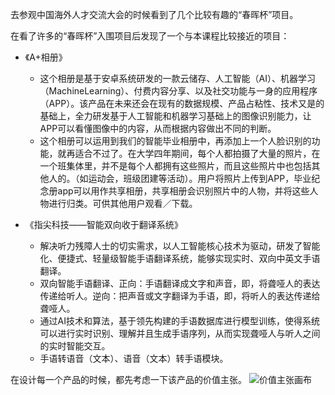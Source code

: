 去参观中国海外人才交流大会的时候看到了几个比较有趣的“春晖杯”项目。

在看了许多的“春晖杯”入围项目后发现了一个与本课程比较接近的项目：
- 《A+相册》
  - 这个相册是基于安卓系统研发的一款云储存、人工智能（AI）、机器学习（MachineLearning）、付费内容分享、以及社交功能与一身的应用程序（APP）。该产品在未来还会在现有的数据规模、产品占粘性、技术又是的基础上，全力研发基于人工智能和机器学习基础上的图像识别能力，让APP可以看懂图像中的内容，从而根据内容做出不同的判断。
  - 这个相册可以运用到我们的智能毕业相册中，再添加上一个人脸识别的功能，就再适合不过了。在大学四年期间，每个人都拍摄了大量的照片，在一个班集体里，并不是每个人都拥有这些照片，而且这些照片中也包括其他人的。（如运动会，班级团建等活动）。用户将照片上传到APP，毕业纪念册app可以用作共享相册，共享相册会识别照片中的人物，并将这些人物进行归类。可供其他用户观看／下载。

- 《指尖科技——智能双向收于翻译系统》
  - 解决听力残障人士的切实需求，以人工智能核心技术为驱动，研发了智能化、便捷式、轻量级智能手语翻译系统，能够实现实时、双向中英文手语翻译。
  - 双向智能手语翻译、正向：手语翻译成文字和声音，即，将聋哑人的表达传递给听人。逆向：把声音或文字翻译为手语，即，将听人的表达传递给聋哑人。
  - 通过AI技术和算法，基于领先构建的手语数据库进行模型训练，使得系统可以进行实时识别、理解并且生成手语序列，从而实现聋哑人与听人之间的实时智能交互。
  - 手语转语音（文本）、语音（文本）转手语模块。

在设计每一个产品的时候，都先考虑一下该产品的价值主张。
![价值主张画布](https://images.gitee.com/uploads/images/2020/0109/174254_94d1971e_1532279.png "屏幕快照 2020-01-09 17.39.21.png")
